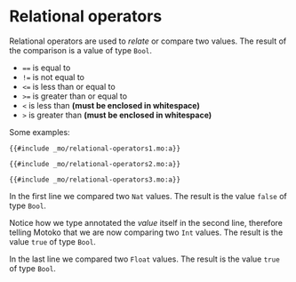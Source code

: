 # Relational operators
Relational operators are used to *relate* or compare two values. The result of the comparison is a value of type `Bool`.

- `==`  is equal to
- `!=`  is not equal to
- `<=`	is less than or equal to
- `>=`	is greater than or equal to
- `<`	is less than **(must be enclosed in whitespace)**
- `>`	is greater than **(must be enclosed in whitespace)**

Some examples:

```motoko, run
{{#include _mo/relational-operators1.mo:a}}
```

```motoko, run
{{#include _mo/relational-operators2.mo:a}}
```

```motoko, run
{{#include _mo/relational-operators3.mo:a}}
```

In the first line we compared two `Nat` values. The result is the value `false` of type `Bool`.

Notice how we type annotated the *value* itself in the second line, therefore telling Motoko that we are now comparing two `Int` values. The result is the value `true` of type `Bool`.  

In the last line we compared two `Float` values. The result is the value `true` of type `Bool`.


